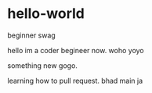 # hello-world
beginner swag

hello im a coder begineer now.
woho
yoyo

something new gogo.

learning how to pull request.
bhad main ja
